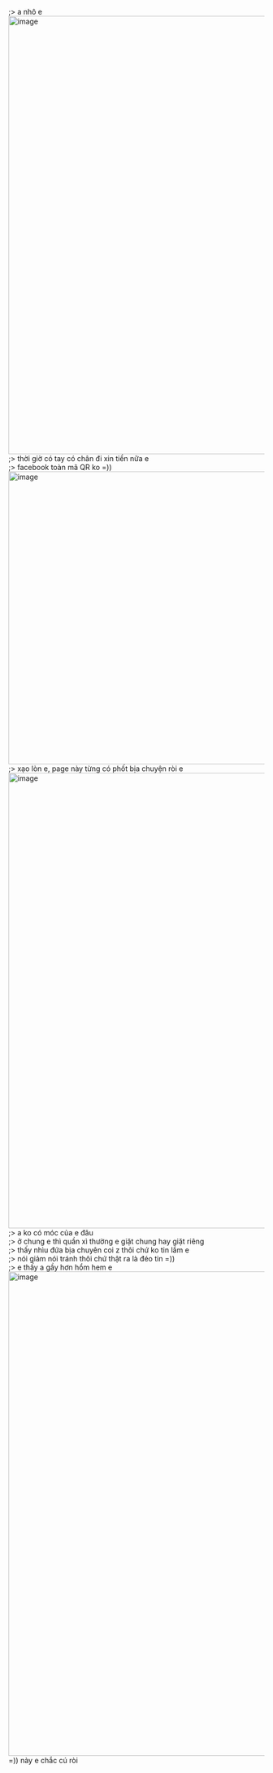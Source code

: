 ;> a nhô e<br>
<img width="1086" height="862" alt="image" src="https://github.com/user-attachments/assets/c4ef7621-30e4-48c3-ad16-648677094854" /><br>
;> thời giờ có tay có chân đi xin tiền nữa e<br>
;> facebook toàn mã QR ko =))<br>
<img width="1033" height="576" alt="image" src="https://github.com/user-attachments/assets/2797b361-92ce-4cbc-8f8a-8dd92e5ea2d9" /><br>
;> xạo lòn e, page này từng có phốt bịa chuyện ròi e<br>
<img width="923" height="896" alt="image" src="https://github.com/user-attachments/assets/5284c2d4-af06-4bde-8e68-336267ee72a4" /><br>
;> a ko có móc của e đâu<br>
;> ở chung e thì quần xì thường e giặt chung hay giặt riêng<br>
;> thấy nhìu đứa bịa chuyên coi z thôi chứ ko tin lắm e<br>
;> nói giảm nói tránh thôi chứ thật ra là đéo tin =))<br>
;> e thấy a gầy hơn hổm hem e<br>
<img width="904" height="953" alt="image" src="https://github.com/user-attachments/assets/5b9c6b0b-8a76-4ef3-9ba1-77de7de13180" /><br>
=)) này e chắc cú ròi
